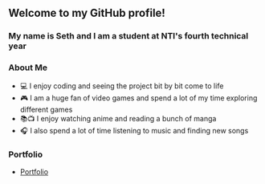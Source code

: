 ## Welcome to my GitHub profile!
### My name is Seth and I am a student at NTI's fourth technical year



### About Me
- 💻 I enjoy coding and seeing the project bit by bit come to life
- 🎮 I am a huge fan of video games and spend a lot of my time exploring different games
- 📚📺 I enjoy watching anime and reading a bunch of manga
- 🎧 I also spend a lot of time listening to music and finding new songs

### Portfolio
- [Portfolio]()


<!--
**BeepingSeath/BeepingSeath** is a ✨ _special_ ✨ repository because its `README.md` (this file) appears on your GitHub profile.

Here are some ideas to get you started:

- 🔭 I’m currently working on ...
- 🌱 I’m currently learning ...
- 👯 I’m looking to collaborate on ...
- 🤔 I’m looking for help with ...
- 💬 Ask me about ...
- 📫 How to reach me: ...
- 😄 Pronouns: ...
- ⚡ Fun fact: ...
-->
